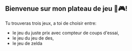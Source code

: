 ## Bienvenue sur mon plateau de jeu 🎲🎮!


Tu trouveras trois jeux, a toi de choisir entre: 


- le jeu du juste prix avec compteur de coups d'essai,
- le jeu du jeu de des,
- le jeu de zelda 